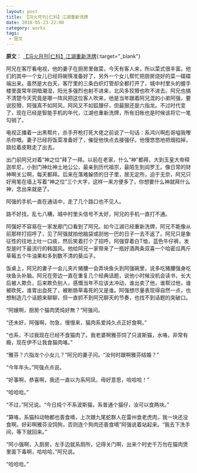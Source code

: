 ```yaml
---
layout: post
title: 【冯火月刊|仁科】江湖重新洗牌
date: 2016-05-23 22:00
category: works
tags:
 - 图文
---
```

**原文**：
[【冯火月刊|仁科】江湖重新洗牌](https://mp.weixin.qq.com/s?__biz=MjM5MzExODExNA==&mid=2654162646&idx=8&sn=70a95d82686a7c205a6b4311398ffa66&scene=21#wechat_redirect){:target="_blank"}

阿兄在客厅看电视，他的妻子在厨房里做菜，今天有客人来，所以菜式很丰富。他们的其中一个女儿已经将碗筷准备好了，另外一个女儿帮忙把厨房烧好的菜一碟碟端出来。虽然是大白天，客厅里的三条白织灯管却全都打开了，城中村里头的握手楼里面常年阴暗潮湿，阳光多强烈也射不进来，北风多狡猾也吹不进去。阿兄也搞不清楚今天究竟是哪一阵风把这位客人吹来，他是当年跟着阿兄混的小弟阿强，要说狡猾，阿强真不如阿风，阿风又不如狐狸仔，但最狠还是六指龙。不过时代变了，现在已经是智能手机的年代，江湖也重新洗牌，所有旧帐也是时候该将它一笔勾销了。

电视正播着一出黑帮片，杀手开枪打死大佬之前说了一句话：系鸿兴啊彪哥嗌我嚟杀你嘅。妻子已经将饭菜准备好了，催促他快点去接强仔。他慢悠悠地把烟掐掉，趿拉着皮鞋走了出去。

出门前阿兄对着“神之位”拜了一拜。以前在老家，什么“神”都拜，大到玉皇大帝释迦牟尼，小到门神灶神土地公公，最亲到历代祖宗，最陌生到阎罗王。像日常的财神啊关公啊，每天都拜。后来在落难躲债的日子里，居无定所，迫于无奈，阿兄只好用笔在墙上写着“神之位”三个大字，这样一来方便多了，你想要什么神就拜什么神，念出来就是了。

阿强的手机一直在通话中，走了几个路口也不见人。

路不好找，乱七八糟，城中村里头信号不太好，阿兄的手机一直打不通。

阿强好不容易在一家发廊门口看到了阿兄。如今江湖已经重新洗牌，阿兄不能像从前那样打招呼了，见了阿强就拍他脑袋或刮他一巴的日子一去不返了。阿兄只是象征性的往地上吐一口痰，然后笑着打个了招呼。阿强穿着白T恤，蓝色牛仔裤，发型是时下最流行的韩国风。他给阿兄一家带来了一瓶好酒两条双喜一个哈密瓜两斤草莓五个牛油果和多到数不清的葵瓜子。

饭桌上，阿兄的妻子一会儿夹片猪腰一会弄块鱼头到阿强碗里，说多吃猪腰强身吃块鱼头补脑。阿兄在旁边一直在重复几个经典话题，说他小时候没机会读书，长大后被人欺负，后来欺负别人，感慨当年不应该太冲动，谁出卖了他，谁帮过他，谁被砍死，谁胃出血死了，被断肠草毒死的又是谁。阿强想尽量表现得自然一点，也想制造几个话题来聊聊，但一直抓不到阿兄聊天的节奏，也找不到话题的突破口。

“阿嫂啊，厨房个猫肉煲炖好無？”阿强问。

“还未好，阿强啊，勿急，慢慢来，猫肉系爱炖久点正好食啊。”

“也系，不过我现在已经不食猫肉了。我老婆啊雅芬饲了只波斯猫，水咯，非常有瘾，现在伊不让我食猫肉咯。”

“雅芬？六指龙个小女儿？”阿兄的妻子问。“汝何时跟啊雅芬结婚？”

“今年年头。”阿强点点说。

“好事啊，恭喜啊，我还一直以为系阿凤，毋好意思，哈哈哈！”

“哈哈哈。”

“不过，”阿兄说。“今日炖个不系波斯猫，系普通个猫仔，汝可以食两块。”

“算咯，系猫科动物都也𠀾食嘀，上次跟九尾蛇群人在雷州食老虎肉，我一块还没食啊。好彩啊雅芬没饲狗，否则连个狗肉还𠀾食嘀”阿强说着站起来。“我去下洗手间，等下就回来。”

“阿小强啊，入厨房，左手边就系厕所，记得关门啊，出来个时史千万勿在猫肉煲里面下毒啊，哈哈哈，”阿兄说。

“哈哈哈。”
